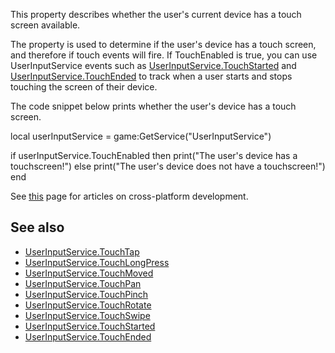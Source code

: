This property describes whether the user's current device has a touch screen available.

The property is used to determine if the user's device has a touch screen, and therefore if touch events will fire. If TouchEnabled is true, you can use UserInputService events such as [UserInputService.TouchStarted](https://developer.roblox.com/en-us/api-reference/event/UserInputService/TouchStarted) and [UserInputService.TouchEnded](https://developer.roblox.com/en-us/api-reference/event/UserInputService/TouchEnded) to track when a user starts and stops touching the screen of their device.

The code snippet below prints whether the user's device has a touch screen.

local userInputService = game:GetService("UserInputService")

if userInputService.TouchEnabled then
	print("The user's device has a touchscreen!")
else
	print("The user's device does not have a touchscreen!")
end

See [this](https://developer.roblox.com/learn-roblox/cross-platform) page for articles on cross-platform development.

See also
--------

*   [UserInputService.TouchTap](https://developer.roblox.com/en-us/api-reference/event/UserInputService/TouchTap)
*   [UserInputService.TouchLongPress](https://developer.roblox.com/en-us/api-reference/event/UserInputService/TouchLongPress)
*   [UserInputService.TouchMoved](https://developer.roblox.com/en-us/api-reference/event/UserInputService/TouchMoved)
*   [UserInputService.TouchPan](https://developer.roblox.com/en-us/api-reference/event/UserInputService/TouchPan)
*   [UserInputService.TouchPinch](https://developer.roblox.com/en-us/api-reference/event/UserInputService/TouchPinch)
*   [UserInputService.TouchRotate](https://developer.roblox.com/en-us/api-reference/event/UserInputService/TouchRotate)
*   [UserInputService.TouchSwipe](https://developer.roblox.com/en-us/api-reference/event/UserInputService/TouchSwipe)
*   [UserInputService.TouchStarted](https://developer.roblox.com/en-us/api-reference/event/UserInputService/TouchStarted)
*   [UserInputService.TouchEnded](https://developer.roblox.com/en-us/api-reference/event/UserInputService/TouchEnded)